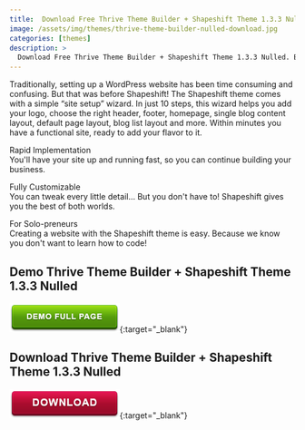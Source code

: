 ```yaml
---
title:  Download Free Thrive Theme Builder + Shapeshift Theme 1.3.3 Nulled
image: /assets/img/themes/thrive-theme-builder-nulled-download.jpg
categories: [themes]
description: >
  Download Free Thrive Theme Builder + Shapeshift Theme 1.3.3 Nulled. Blazingly fast WordPress templates and plugins, built to get more traffic, more subscribers, more clients and more customers for you.
---
```


Traditionally, setting up a WordPress website has been time consuming and confusing. But that was before Shapeshift! The Shapeshift theme comes with a simple “site setup” wizard. In just 10 steps, this wizard helps you add your logo, choose the right header, footer, homepage, single blog content layout, default page layout, blog list layout and more. Within minutes you have a functional site, ready to add your flavor to it.  

Rapid Implementation  
You'll have your site up and running fast, so you can continue building your business.  

Fully Customizable  
You can tweak every little detail… But you don't have to! Shapeshift gives you the best of both worlds.  

For Solo-preneurs  
Creating a website with the Shapeshift theme is easy. Because we know you don't want to learn how to code!  



## Demo Thrive Theme Builder + Shapeshift Theme 1.3.3 Nulled
[![button](/assets/img/demo.png)](https://thrivethemes.com/themedemo/?theme=shapeshift){:target="_blank"}  

## Download Thrive Theme Builder + Shapeshift Theme 1.3.3 Nulled
[![button](/assets/img/download.png)](http://gestyy.com/e05AhO){:target="_blank"}  
